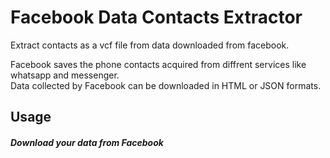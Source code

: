 # Facebook Data Contacts Extractor

Extract contacts as a vcf file from data downloaded from facebook.

Facebook saves the phone contacts acquired from diffrent services like whatsapp and messenger.\
Data collected by Facebook can be downloaded in HTML or JSON formats.

## Usage 

##### Download your data from Facebook 




